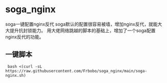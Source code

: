 # soga_nginx
soga一键配置nginx反代
soga默认的配置很容易被墙，增加nginx反代，就能大大提升抗封锁能力。
用大佬网络跳越的脚本的基础上，增加了一个soga配置nginx反代的功能。
## 一键脚本
     bash <(curl -sL https://raw.githubusercontent.com/Frbobo/soga_nginx/main/soga-nginx.sh)
	
	

